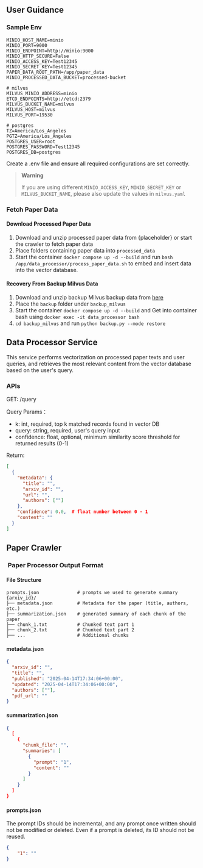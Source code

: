 ## User Guidance

### Sample Env
```
MINIO_HOST_NAME=minio
MINIO_PORT=9000
MINIO_ENDPOINT=http://minio:9000
MINIO_HTTP_SECURE=False
MINIO_ACCESS_KEY=Test12345
MINIO_SECRET_KEY=Test12345
PAPER_DATA_ROOT_PATH=/app/paper_data
MINIO_PROCESSED_DATA_BUCKET=processed-bucket

# milvus
MILVUS_MINIO_ADDRESS=minio
ETCD_ENDPOINTS=http://etcd:2379
MILVUS_BUCKET_NAME=milvus
MILVUS_HOST=milvus
MILVUS_PORT=19530

# postgres
TZ=America/Los_Angeles
PGTZ=America/Los_Angeles
POSTGRES_USER=root
POSTGRES_PASSWORD=Test12345
POSTGRES_DB=postgres
```

Create a .env file and ensure all required configurations are set correctly.

> **Warning**
> 
> If you are using different `MINIO_ACCESS_KEY`, `MINIO_SECRET_KEY` or `MILVUS_BUCKET_NAME`, please also update the values in `milvus.yaml`

### Fetch Paper Data
#### Download Processed Paper Data
1. Download and unzip processed paper data from {placeholder} or start the crawler to fetch paper data
2. Place folders containing paper data into `processed_data`
3. Start the container `docker compose up -d --build` and run `bash /app/data_processor/process_paper_data.sh` to embed and insert data into the vector database.

#### Recovery From Backup Milvus Data
1. Download and unzip backup Milvus backup data from [here](https://drive.google.com/file/d/1ctMSo7utaky67cx7cp2J345VzwYYi8rZ/view?usp=sharing)
2. Place the `backup` folder under `backup_milvus`
3. Start the container `docker compose up -d --build` and Get into container bash using `docker exec -it data_processor bash`
4. `cd backup_milvus` and run `python backup.py --mode restore`

## Data Processor Service
This service performs vectorization on processed paper texts and user queries, and retrieves the most relevant content from the vector database based on the user's query.


### APIs
GET: /query

Query Params：

- k: int, required, top k matched records found in vector DB
- query: string, required, user's query input 
- confidence: float, optional, minimum similarity score threshold for returned results (0-1)

Return:
```json
[
  {
    "metadata": {
      "title": "",
      "arxiv_id": "",
      "url": "",
      "authors": [""]
    },
    "confidence": 0.0,  # float number between 0 - 1
    "content": ""
  }
]
```

## Paper Crawler

###  Paper Processor Output Format

#### File Structure
```
prompts.json              # prompts we used to generate summary
{arxiv_id}/
├── metadata.json         # Metadata for the paper (title, authors, etc.)
├── summarization.json    # generated summary of each chunk of the paper
├── chunk_1.txt           # Chunked text part 1
├── chunk_2.txt           # Chunked text part 2
├── ...                   # Additional chunks
```

#### metadata.json
```json
{
  "arxiv_id": "",
  "title": "",
  "published": "2025-04-14T17:34:06+00:00",
  "updated": "2025-04-14T17:34:06+00:00",
  "authors": [""],
  "pdf_url": ""
}
```

#### summarization.json

```json
{
  [
    {
      "chunk_file": "",
      "summaries": [
        {
          "prompt": "1",
          "content": ""
        }
      ]
    }
  ]
}
```

#### prompts.json
The prompt IDs should be incremental, and any prompt once written should not be modified or deleted. Even if a prompt is deleted, its ID should not be reused.
```json
{
    "1": ""
}
```
